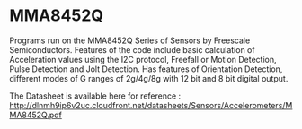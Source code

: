 MMA8452Q
========

Programs run on the MMA8452Q Series of Sensors by Freescale Semiconductors. 
Features of the code include basic calculation of Acceleration values using the I2C protocol, Freefall or Motion Detection, Pulse Detection and Jolt Detection.
Has features of Orientation Detection, different modes of G ranges of 2g/4g/8g with 12 bit and 8 bit digital output.

The Datasheet is available here for reference : http://dlnmh9ip6v2uc.cloudfront.net/datasheets/Sensors/Accelerometers/MMA8452Q.pdf
